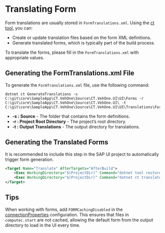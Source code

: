 
# Translating Form

Form translations are usually stored in `FormTranslations.xml`. Using the [ct tool](ct.tool.md), you can:

- Create or update translation files based on the form XML definitions.
- Generate translated forms, which is typically part of the build process.

To translate the forms, please fill in the `FormTranslations.xml` with appropriate values.

## Generating the FormTranslations.xml File

To generate the `FormTranslations.xml` file, use the following command:

```batch
dotnet ct GenerateTranslations -s C:\git\core\SampleApp\CT.VehOne\Source\CT.VehOne.UI\UI\Forms -r C:\git\core\SampleApp\CT.VehOne\Source\CT.VehOne.UI\ -t C:\git\core\SampleApp\CT.VehOne\Source\CT.VehOne.UI\UI\Translations\FormTranslations.xml
```

- **-s : Source** - The folder that contains the form definitions.
- **-r : Project Root Directory** - The project’s root directory.
- **-t : Output Translations** - The output directory for translations.

## Generating the Translated Forms

It is recommended to include this step in the SAP UI project to automatically trigger form generation.

```xml
<Target Name="Translate" AfterTargets="AfterBuild">
    <Exec WorkingDirectory="$(ProjectDir)" Command="dotnet tool restore"/>
    <Exec WorkingDirectory="$(ProjectDir)" Command="dotnet ct translate -s $(ProjectDir) -t UI\Translations\FormTranslations.xml" />
</Target>
```

## Tips

When working with forms, add `FORMCachingDisabled` in the [connectionProperties](ConnectionProperties.md) configuration. This ensures that files in `computec.start` are not cached, allowing the default form from the output directory to load in the UI every time.
